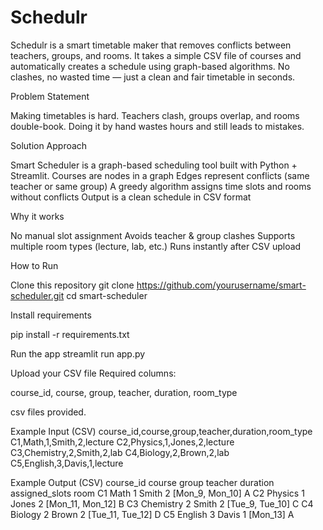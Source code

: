 # Schedulr
Schedulr is a smart timetable maker that removes conflicts between teachers, groups, and rooms. It takes a simple CSV file of courses and automatically creates a schedule using graph-based algorithms. No clashes, no wasted time — just a clean and fair timetable in seconds.



Problem Statement

Making timetables is hard. Teachers clash, groups overlap, and rooms double-book. Doing it by hand wastes hours and still leads to mistakes.



Solution Approach

Smart Scheduler is a graph-based scheduling tool built with Python + Streamlit.
Courses are nodes in a graph
Edges represent conflicts (same teacher or same group)
A greedy algorithm assigns time slots and rooms without conflicts
Output is a clean schedule in CSV format



Why it works

No manual slot assignment
Avoids teacher & group clashes
Supports multiple room types (lecture, lab, etc.)
Runs instantly after CSV upload



How to Run

Clone this repository
git clone https://github.com/yourusername/smart-scheduler.git
cd smart-scheduler


Install requirements

pip install -r requirements.txt

Run the app
streamlit run app.py


Upload your CSV file
Required columns:

course_id, course, group, teacher, duration, room_type

csv files provided.

Example Input (CSV)
course_id,course,group,teacher,duration,room_type
C1,Math,1,Smith,2,lecture
C2,Physics,1,Jones,2,lecture
C3,Chemistry,2,Smith,2,lab
C4,Biology,2,Brown,2,lab
C5,English,3,Davis,1,lecture

Example Output (CSV)
course_id	course	group	teacher	duration	assigned_slots	room
C1	Math	1	Smith	2	[Mon_9, Mon_10]	A
C2	Physics	1	Jones	2	[Mon_11, Mon_12]	B
C3	Chemistry	2	Smith	2	[Tue_9, Tue_10]	C
C4	Biology	2	Brown	2	[Tue_11, Tue_12]	D
C5	English	3	Davis	1	[Mon_13]	A
